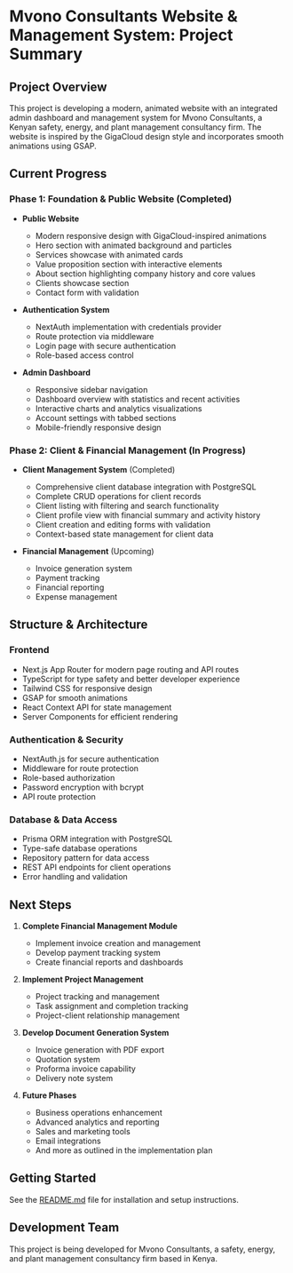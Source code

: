 # Mvono Consultants Website & Management System: Project Summary

## Project Overview

This project is developing a modern, animated website with an integrated admin dashboard and management system for Mvono Consultants, a Kenyan safety, energy, and plant management consultancy firm. The website is inspired by the GigaCloud design style and incorporates smooth animations using GSAP.

## Current Progress

### Phase 1: Foundation & Public Website (Completed)
- **Public Website**
  - Modern responsive design with GigaCloud-inspired animations
  - Hero section with animated background and particles
  - Services showcase with animated cards
  - Value proposition section with interactive elements
  - About section highlighting company history and core values
  - Clients showcase section
  - Contact form with validation

- **Authentication System**
  - NextAuth implementation with credentials provider
  - Route protection via middleware
  - Login page with secure authentication
  - Role-based access control

- **Admin Dashboard**
  - Responsive sidebar navigation
  - Dashboard overview with statistics and recent activities
  - Interactive charts and analytics visualizations
  - Account settings with tabbed sections
  - Mobile-friendly responsive design

### Phase 2: Client & Financial Management (In Progress)
- **Client Management System** (Completed)
  - Comprehensive client database integration with PostgreSQL
  - Complete CRUD operations for client records
  - Client listing with filtering and search functionality
  - Client profile view with financial summary and activity history
  - Client creation and editing forms with validation
  - Context-based state management for client data

- **Financial Management** (Upcoming)
  - Invoice generation system
  - Payment tracking
  - Financial reporting
  - Expense management

## Structure & Architecture

### Frontend
- Next.js App Router for modern page routing and API routes
- TypeScript for type safety and better developer experience
- Tailwind CSS for responsive design
- GSAP for smooth animations
- React Context API for state management
- Server Components for efficient rendering

### Authentication & Security
- NextAuth.js for secure authentication
- Middleware for route protection
- Role-based authorization
- Password encryption with bcrypt
- API route protection

### Database & Data Access
- Prisma ORM integration with PostgreSQL
- Type-safe database operations
- Repository pattern for data access
- REST API endpoints for client operations
- Error handling and validation

## Next Steps

1. **Complete Financial Management Module**
   - Implement invoice creation and management
   - Develop payment tracking system
   - Create financial reports and dashboards

2. **Implement Project Management**
   - Project tracking and management
   - Task assignment and completion tracking
   - Project-client relationship management

3. **Develop Document Generation System**
   - Invoice generation with PDF export
   - Quotation system
   - Proforma invoice capability
   - Delivery note system

4. **Future Phases**
   - Business operations enhancement
   - Advanced analytics and reporting
   - Sales and marketing tools
   - Email integrations
   - And more as outlined in the implementation plan

## Getting Started

See the [README.md](./README.md) file for installation and setup instructions.

## Development Team

This project is being developed for Mvono Consultants, a safety, energy, and plant management consultancy firm based in Kenya.
